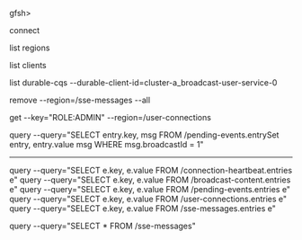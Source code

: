 gfsh>

connect

list regions

list clients

list durable-cqs --durable-client-id=cluster-a_broadcast-user-service-0

remove --region=/sse-messages --all

get --key="ROLE:ADMIN" --region=/user-connections

query --query="SELECT entry.key, msg FROM /pending-events.entrySet entry, entry.value msg WHERE msg.broadcastId = 1"


---

query --query="SELECT e.key, e.value FROM /connection-heartbeat.entries e"
query --query="SELECT e.key, e.value FROM /broadcast-content.entries e"
query --query="SELECT e.key, e.value FROM /pending-events.entries e"
query --query="SELECT e.key, e.value FROM /user-connections.entries e"
query --query="SELECT e.key, e.value FROM /sse-messages.entries e"

query --query="SELECT * FROM /sse-messages"

